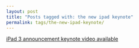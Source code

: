 ```yaml
---
layout: post
title: "Posts tagged with: the new ipad keynote"
permalink: tags/the-new-ipad-keynote/
---
```

[iPad 3 announcement keynote video available](/2012/03/ipad-3-announcement-video-available)
